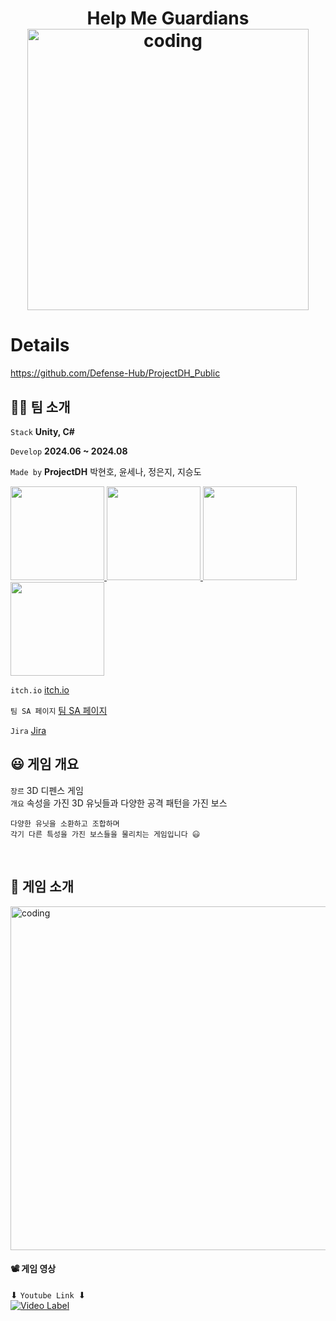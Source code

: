 <div align="center">
    
# Help Me Guardians <br/> <img src="https://github.com/user-attachments/assets/dbcfeed1-418b-4926-81db-ecbcd2a21faf" alt="coding" width="450px" />  
</div>

# Details
https://github.com/Defense-Hub/ProjectDH_Public

## 🙋‍♂️ 팀 소개

 `Stack`  **Unity, C#**   

 `Develop`  **2024.06 ~ 2024.08**   

 `Made by`  **ProjectDH** 박현호, 윤세나, 정은지, 지승도
<p>
<a href="https://github.com/LuBly">
  <img src="https://github.com/LuBly.png" width="150">
</a>
<a href="https://github.com/mwomwo1">
  <img src="https://github.com/mwomwo1.png" width="150">
</a>
<a href="https://github.com/JeongEunJi1127">
  <img src="https://github.com/JeongEunJi1127.png" width="150">
</a>
<a href="https://github.com/seungdo1234">
  <img src="https://github.com/seungdo1234.png" width="150">
</a>
</p>

`itch.io` [itch.io](https://defensehub-a.itch.io/help-me-guadians)  

`팀 SA 페이지` [팀 SA 페이지](https://www.notion.so/DefenseHub-04dec92b233a448097eb3f7fe2709e0e?pvs=24)  

`Jira` [Jira](https://profilehyunho.notion.site/Jira-1331eab7a4d5417ca29c757cb2e79aaf)  
      
## 😃 게임 개요 

`장르` 3D 디펜스 게임  
`개요` 속성을 가진 3D 유닛들과 다양한 공격 패턴을 가진 보스  

    다양한 유닛을 소환하고 조합하며
    각기 다른 특성을 가진 보스들을 물리치는 게임입니다 😃

<br/>  

## 💝 게임 소개
<img src="https://github.com/user-attachments/assets/9ba990dd-5c8f-4e36-92b2-da68896412df" alt="coding" width="550px" />

#### 📽️ 게임 영상
 ⬇ `Youtube Link `⬇ 
<br/>
[![Video Label](http://img.youtube.com/vi/dXaxCyhyKd8/0.jpg)](https://www.youtube.com/watch?v=dXaxCyhyKd8)

<br/>    

</details>

<br/>    
<br/>  

